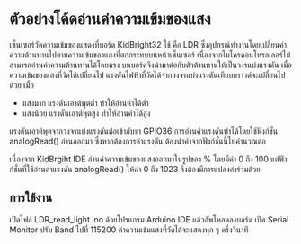 # ตัวอย่างโค้ดอ่านค่าความเข้มของแสง

เซ็นเซอร์วัดความเข้มของแสดงที่บอร์ด KidBright32 ใช้ คือ LDR ซึ่งอุปกรณ์ทำงานโดยเปลี่ยนค่าความต้านทานไปตามความเข้มของแสงที่ตกกระทบบนหน้าเซ็นเซอร์ เนื่องจากไมโครคอนโทรลเลอร์ไม่สามารถอ่านค่าความต้านทานได้โดยตรง บนบอร์ดจึงนำมาต่อกับตัวต้านทานให้เป็นวงรแบ่งแรงดัน เมื่อความเข้มของแสงที่วัดได้เปลี่ยนไป แรงดันไฟฟ้าที่วัดได้จากวงจรแบ่งแรงดันเทียบกราวด์จะเปลี่ยนไปด้วย เมื่อ

 * แสงมาก แรงดันเอาต์พุตต่ำ ทำให้อ่านค่าได้ต่ำ
 * แสงน้อย แรงดันเอาต์พุตสูง ทำให้อ่านค่าได้สูง

แรงดันเอาต์พุตจากวงจรแบ่งแรงดันต่อเข้ากับขา GPIO36 การอ่านค่าแรงดันทำได้โดยใช้ฟังก์ชั่น analogRead() อ่านออกมา ซึ่งหากต้องการค่าแรงดัน ต้องนำค่าจากฟังก์ชั่นนี้ไปคำนวณต่อ
 
เนื่องจาก KidBrgiht IDE อ่านค่าความเข้มของแสงออกมาในรูปของ % โดยมีค่า 0 ถึง 100 แต่ฟังก์ชั่นที่ใช้อ่านค่าแรงดัน analogRead() ให้ค่า 0 ถึง 1023 จึงต้องมีการแปลงค่าร่วมด้วย

## การใช้งาน

เปิดไฟล์ LDR_read_light.ino ด้วยโปรแกรม Arduino IDE แล้วอัพโหลดลงบอร์ด เปิด Serial Monitor ปรับ Band ไปที่ 115200 ค่าความเข้มแสงที่วัดได้จะแสดงทุก ๆ ครึ่งวินาที
